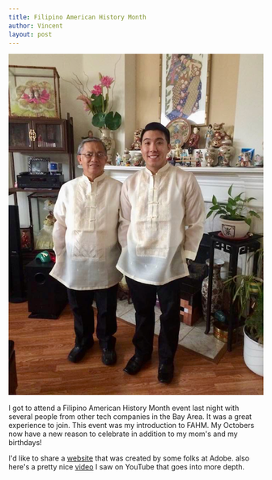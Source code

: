 ```yaml
---
title: Filipino American History Month
author: Vincent
layout: post
---
```


<a href="#" class="image featured"><img src="assets/images/dadnme.jpeg" alt="" /></a>


I got to attend a Filipino American History Month event last night with several people from other tech companies in the Bay Area. It was a great experience to join. 
This event was my introduction to FAHM. My Octobers now have a new reason to celebrate in addition to my mom's and my birthdays!

I'd like to share a <a href="https://spark.adobe.com/page/LEDgv7QPa4coe/">website</a> that was created by some folks at Adobe.
also here's a pretty nice <a href="https://youtu.be/7JlbyP3irNY">video</a> I saw on YouTube that goes into more depth. 
